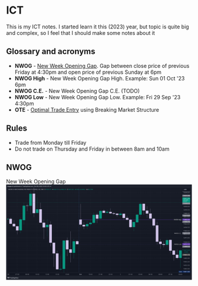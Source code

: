 # ICT
This is my ICT notes. I started learn it this (2023) year, but topic is quite big and complex, so I feel
that I should make some notes about it

## Glossary and acronyms

* **NWOG** - [New Week Opening Gap](https://www.youtube.com/live/LoXPDfFoLSc?si=oWETpscj7IKAAakM&t=931). Gap between
  close price of previous Friday at 4:30pm and open price of previous Sunday at 6pm
* **NWOG High** - New Week Opening Gap High. Example: Sun 01 Oct '23 6pm
* **NWOG C.E.** - New Week Opening Gap C.E. (TODO)
* **NWOG Low** - New Week Opening Gap Low. Example: Fri 29 Sep '23 4:30pm
* **OTE** - [Optimal Trade Entry](https://www.youtube.com/watch?v=aQrd75xwBS4) using Breaking Market Structure

## Rules

* Trade from Monday till Friday
* Do not trade on Thursday and Friday in between 8am and 10am

## NWOG
New Week Opening Gap
![NWOG MNQ1!](./NWOG-MNQ1!.png)
